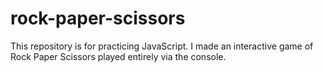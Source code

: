 # rock-paper-scissors
This repository is for practicing JavaScript. I made an interactive game of Rock Paper Scissors played entirely via the console.
